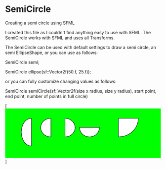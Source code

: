 # SemiCircle
Creating a semi circle using SFML

I created this file as I couldn't find anything easy to use with SFML.
The SemiCircle works with SFML and uses all Transforms.

The SemiCircle can be used with default settings to draw a semi circle, an semi EllipseShape,
or you can use as follows:

SemiCircle semi;

SemiCircle ellipse(sf::Vector2f(50.f, 25.f));

or you can fully customize changing values as follows:

SemiCircle semiCircle(sf::Vector2f(size x radius, size y radius), start point, end point, number of points in full circle)

[![image](https://github.com/Blakrunner/SemiCircle/blob/main/IMG.png)]
